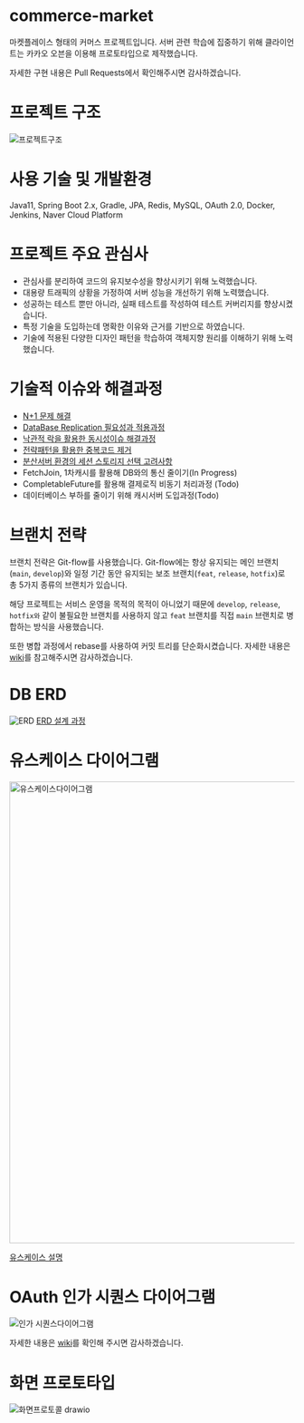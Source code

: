 # commerce-market
마켓플레이스 형태의 커머스 프로젝트입니다.
서버 관련 학습에 집중하기 위해 클라이언트는 카카오 오븐을 이용해 프로토타입으로 제작했습니다.

자세한 구현 내용은 Pull Requests에서 확인해주시면 감사하겠습니다.

# 프로젝트 구조
![프로젝트구조](https://github.com/f-lab-edu/commerce-market/assets/96982575/80adb01d-dadb-4fa8-b0ac-d80b7d563b1f)

# 사용 기술 및 개발환경
Java11, Spring Boot 2.x, Gradle, JPA, Redis, MySQL, OAuth 2.0, Docker, Jenkins, Naver Cloud Platform

# 프로젝트 주요 관심사

- 관심사를 분리하여 코드의 유지보수성을 향상시키기 위해 노력했습니다.
- 대용량 트래픽의 상황을 가정하여 서버 성능을 개선하기 위해 노력했습니다.
- 성공하는 테스트 뿐만 아니라, 실패 테스트를 작성하여 테스트 커버리지를 향상시켰습니다.
- 특정 기술을 도입하는데 명확한 이유와 근거를 기반으로 하였습니다.
- 기술에 적용된 다양한 디자인 패턴을 학습하여 객체지향 원리를 이해하기 위해 노력했습니다.

# 기술적 이슈와 해결과정
- [N+1 문제 해결](https://velog.io/@taebong98/N1-%EB%AC%B8%EC%A0%9C-%ED%8A%B8%EB%9F%AC%EB%B8%94-%EC%8A%88%ED%8C%85)
- [DataBase Replication 필요성과 적용과정](https://velog.io/@taebong98/MySQL-Replication)
- [낙관적 락을 활용한 동시성이슈 해결과정](https://velog.io/@taebong98/%EB%82%99%EA%B4%80%EC%A0%81-%EB%9D%BD%EC%9C%BC%EB%A1%9C-%EB%8F%99%EC%8B%9C%EC%84%B1%EC%9D%B4%EC%8A%88-%ED%95%B4%EA%B2%B0)
- [전략패턴을 활용한 중복코드 제거](https://velog.io/@taebong98/%EC%A0%84%EB%9E%B5%ED%8C%A8%ED%84%B4%EC%9C%BC%EB%A1%9C-%ED%94%84%EB%A1%9C%EC%A0%9D%ED%8A%B8-%EC%A4%91%EB%B3%B5%EC%BD%94%EB%93%9C-%EC%A0%9C%EA%B1%B0%ED%95%98%EA%B8%B0)
- [분산서버 환경의 세션 스토리지 선택 고려사항](https://velog.io/@taebong98/%EB%8B%A4%EC%A4%91-%EC%84%9C%EB%B2%84-%ED%99%98%EA%B2%BD%EC%9D%98-%EC%84%B8%EC%85%98-%EC%8A%A4%ED%86%A0%EB%A6%AC%EC%A7%80-%EA%B3%A0%EB%A0%A4%EC%82%AC%ED%95%AD)
- FetchJoin, 1차캐시를 활용해 DB와의 통신 줄이기(In Progress)
- CompletableFuture를 활용해 결제로직 비동기 처리과정 (Todo)
- 데이터베이스 부하를 줄이기 위해 캐시서버 도입과정(Todo)

# 브랜치 전략

브랜치 전략은 Git-flow를 사용했습니다. Git-flow에는 항상 유지되는 메인 브랜치(`main`, `develop`)와 일정 기간 동안 유지되는 보조 브랜치(`feat`, `release`, `hotfix`)로 총 5가지 종류의 브랜치가 있습니다. 

해당 프로젝트는 서비스 운영을 목적의 목적이 아니었기 때문에 `develop`, `release`, `hotfix와` 같이 불필요한 브랜치를 사용하지 않고 `feat` 브랜치를 직접 `main` 브랜치로 병합하는 방식을 사용했습니다.

또한 병합 과정에서 rebase를 사용하여 커밋 트리를 단순화시켰습니다. 자세한 내용은 [wiki](https://github.com/f-lab-edu/commerce-market/wiki/%ED%94%84%EB%A1%9C%EC%A0%9D%ED%8A%B8%EC%97%90-Git-flow-%EC%A0%81%EC%9A%A9%ED%95%98%EA%B8%B0#2-main-%EB%B3%80%EA%B2%BD%EC%82%AC%ED%95%AD%EC%9D%84-feature%EB%A1%9C-%EA%B0%80%EC%A0%B8%EC%98%A4%EA%B8%B0---rebase)를 참고해주시면 감사하겠습니다.

# DB ERD
![ERD](https://github.com/f-lab-edu/commerce-market/assets/96982575/98f9d8f1-9b2b-43b8-ae0f-900e9a6e9879)
[ERD 설계 과정](https://github.com/f-lab-edu/commerce-market/wiki/ERD)

# 유스케이스 다이어그램
<img width="815" alt="유스케이스다이어그램" src="https://github.com/f-lab-edu/commerce-market/assets/96982575/0b4bac12-337c-47ca-892e-8d81bd263133">


[유스케이스 설명](https://github.com/f-lab-edu/commerce-market/wiki/%EC%84%9C%EB%B9%84%EC%8A%A4-%EC%9C%A0%EC%8A%A4%EC%BC%80%EC%9D%B4%EC%8A%A4)

# OAuth 인가 시퀀스 다이어그램
![인가 시퀀스다이어그램](https://github.com/f-lab-edu/commerce-market/assets/96982575/de3d0d53-4e10-4b31-9fcb-7fe64efc4fc9)

자세한 내용은 [wiki](https://github.com/f-lab-edu/commerce-market/wiki/OAuth-2.0-%EB%A1%9C%EA%B7%B8%EC%9D%B8-%EB%8F%99%EC%9E%91%EA%B3%BC%EC%A0%95)를 확인해 주시면 감사하겠습니다.
 
# 화면 프로토타입
![화면프로토콜 drawio](https://github.com/f-lab-edu/commerce-market/assets/96982575/68e0ec04-612d-4431-b4ed-ddb7f7446282)


